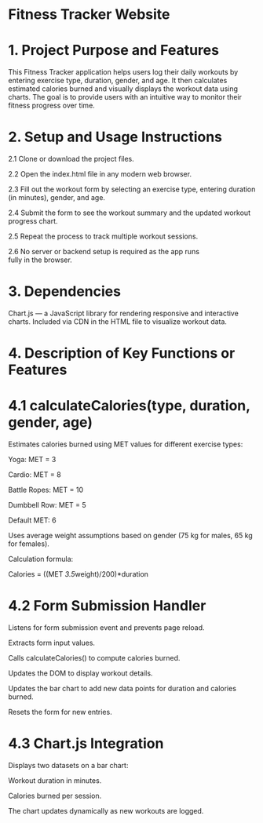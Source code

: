 # Fitness Tracker Website
# 1. Project Purpose and Features

This Fitness Tracker application helps users log their daily workouts by entering exercise type, duration, gender, and age. It then calculates estimated calories burned and visually displays the workout data using charts. The goal is to provide users with an intuitive way to monitor their fitness progress over time.

# 2. Setup and Usage Instructions

2.1 Clone or download the project files.

2.2 Open the index.html file in any modern web browser.

2.3 Fill out the workout form by selecting an exercise type, entering duration (in minutes), gender, and age.

2.4 Submit the form to see the workout summary and the updated workout progress chart.

2.5 Repeat the process to track multiple workout sessions.

2.6 No server or backend setup is required as the app runs fully in the browser.

# 3. Dependencies

Chart.js — a JavaScript library for rendering responsive and interactive charts.
Included via CDN in the HTML file to visualize workout data.

# 4. Description of Key Functions or Features

# 4.1 calculateCalories(type, duration, gender, age)
Estimates calories burned using MET values for different exercise types:

Yoga: MET = 3

Cardio: MET = 8

Battle Ropes: MET = 10

Dumbbell Row: MET = 5

Default MET: 6

Uses average weight assumptions based on gender (75 kg for males, 65 kg for females).

Calculation formula:

Calories = ((MET *3.5*weight)/200)*duration


# 4.2 Form Submission Handler

Listens for form submission event and prevents page reload.

Extracts form input values.

Calls calculateCalories() to compute calories burned.

Updates the DOM to display workout details.

Updates the bar chart to add new data points for duration and calories burned.

Resets the form for new entries.


# 4.3 Chart.js Integration

Displays two datasets on a bar chart:

Workout duration in minutes.

Calories burned per session.

The chart updates dynamically as new workouts are logged.

